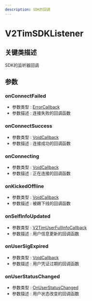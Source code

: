 ```yaml
---
description: SDK的回调
---
```


# V2TimSDKListener

## 关键类描述

SDK的监听器回调

## 参数

### onConnectFailed

* 参数类型 : [ErrorCallback](../../callbacks/errorcallback.md)
* 参数描述 : 连接失败的回调函数

### onConnectSuccess

* 参数类型 : [VoidCallback](../../callbacks/voidcallback.md)
* 参数描述 : 连接成功的回调函数

### onConnecting

* 参数类型 : [VoidCallback](../../callbacks/voidcallback.md)
* 参数描述 : 正在连接的回调函数

### onKickedOffline

* 参数类型 : [VoidCallback](../../callbacks/voidcallback.md)
* 参数描述 : 被踢下线的回调函数

### onSelfInfoUpdated

* 参数类型 : [V2TimUserFullInfoCallback](../../callbacks/v2timuserfullinfocallback.md)
* 参数描述 : 用户信息更新的回调函数

### onUserSigExpired

* 参数类型 : [VoidCallback](../../callbacks/voidcallback.md)
* 参数描述 : 用户凭证过期的回调函数

### onUserStatusChanged

* 参数类型 : [OnUserStatusChanged](../../callbacks/onuserstatuschanged.md)
* 参数描述 : 用户状态改变的回调函数
